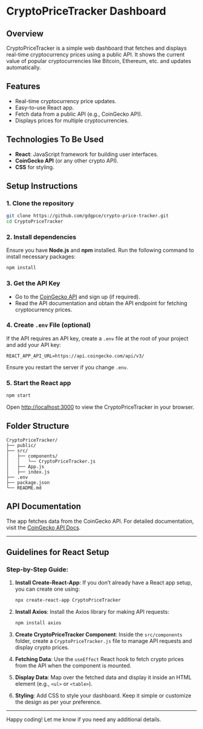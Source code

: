 
# CryptoPriceTracker Dashboard

## Overview
CryptoPriceTracker is a simple web dashboard that fetches and displays real-time cryptocurrency prices using a public API. It shows the current value of popular cryptocurrencies like Bitcoin, Ethereum, etc. and updates automatically.

## Features
- Real-time cryptocurrency price updates.
- Easy-to-use React app.
- Fetch data from a public API (e.g., CoinGecko API).
- Displays prices for multiple cryptocurrencies.
  
## Technologies To Be Used
- **React**: JavaScript framework for building user interfaces.
- **CoinGecko API** (or any other crypto API).
- **CSS** for styling.

## Setup Instructions

### 1. Clone the repository
```bash
git clone https://github.com/gdgpce/crypto-price-tracker.git
cd CryptoPriceTracker
```

### 2. Install dependencies
Ensure you have **Node.js** and **npm** installed. Run the following command to install necessary packages:
```bash
npm install
```

### 3. Get the API Key
- Go to the [CoinGecko API](https://www.coingecko.com/en/api) and sign up (if required).
- Read the API documentation and obtain the API endpoint for fetching cryptocurrency prices.

### 4. Create `.env` File (optional)
If the API requires an API key, create a `.env` file at the root of your project and add your API key:
```env
REACT_APP_API_URL=https://api.coingecko.com/api/v3/
```
Ensure you restart the server if you change `.env`.


### 5. Start the React app
```bash
npm start
```
Open [http://localhost:3000](http://localhost:3000) to view the CryptoPriceTracker in your browser.

## Folder Structure
```plaintext
CryptoPriceTracker/
├── public/
├── src/
│   ├── components/
│   │   └── CryptoPriceTracker.js
│   ├── App.js
│   ├── index.js
├── .env
├── package.json
└── README.md
```


## API Documentation
The app fetches data from the CoinGecko API. For detailed documentation, visit the [CoinGecko API Docs](https://www.coingecko.com/en/api).

---

## Guidelines for React Setup

### Step-by-Step Guide:
1. **Install Create-React-App**:
   If you don’t already have a React app setup, you can create one using:
   ```bash
   npx create-react-app CryptoPriceTracker
   ```
2. **Install Axios**:
   Install the Axios library for making API requests:
   ```bash
   npm install axios
   ```
3. **Create CryptoPriceTracker Component**:
   Inside the `src/components` folder, create a `CryptoPriceTracker.js` file to manage API requests and display crypto prices.

4. **Fetching Data**:
   Use the `useEffect` React hook to fetch crypto prices from the API when the component is mounted.

5. **Display Data**:
   Map over the fetched data and display it inside an HTML element (e.g., `<ul>` or `<table>`).

6. **Styling**:
   Add CSS to style your dashboard. Keep it simple or customize the design as per your preference.

---

Happy coding! Let me know if you need any additional details.
